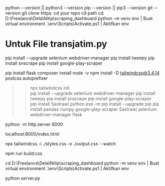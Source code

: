 python --version || python3 --version
pip --version || pip3 --version
git --version
git clone https:
cd your repo
cd path
cd D:\Freelance\Dela\Nitip\scraping_dashboard
python -m venv env | Buat virtual environment
.\env\Scripts\Activate.ps1 | Aktifkan env

# Untuk File transjatim.py
pip install --upgrade selenium webdriver-manager
pip install tweepy
pip install snscrape
pip install google-play-scraper

pip install flask
composer install
node -v
npm install -D tailwindcss@3.4.14 postcss autoprefixer
>> npx tailwindcss init                                                                                                                       
pip install --upgrade selenium webdriver-manager
pip install tweepy
pip install snscrape
pip install google-play-scraper                                                                
>> pip install Sastrawi 
python.exe -m pip install --upgrade pip
pip install pandas numpy google-play-scraper Sastrawi selenium webdriver-manager flask


python -m http.server 8000

localhost:8000/index.html

npx tailwindcss -i ./styles.css -o ./output.css --watch

npm run build:css

cd D:\Freelance\Dela\Nitip\scraping_dashboard
python -m venv env | Buat virtual environment
.\env\Scripts\Activate.ps1 | Aktifkan env

python server.py